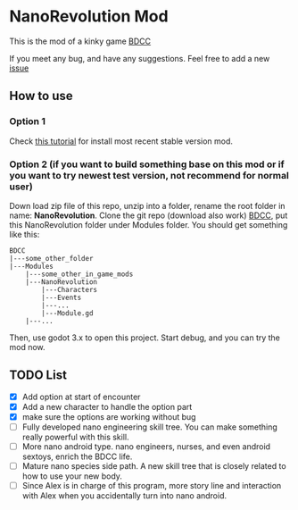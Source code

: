 # NanoRevolution Mod
This is the mod of a kinky game [BDCC](https://github.com/Alexofp/BDCC)

If you meet any bug, and have any suggestions. Feel free to add a new [issue](https://github.com/Humoiww/BDCC_NanoRevolution_MOD/issues)

## How to use
### Option 1
Check [this tutorial](https://github.com/Alexofp/BDCC/wiki/User-Support) for install most recent stable version mod. 
### Option 2 (if you want to build something base on this mod or if you want to try newest test version, not recommend for normal user)
Down load zip file of this repo, unzip into a folder, rename the root folder in name: **NanoRevolution**. Clone the git repo (download also work) [BDCC](https://github.com/Alexofp/BDCC), put this NanoRevolution folder under Modules folder. You should get something like this:
```shell
BDCC
|---some_other_folder
|---Modules
    |---some_other_in_game_mods
    |---NanoRevolution
        |---Characters
        |---Events
        |---...
        |---Module.gd
    |---...
```
Then, use godot 3.x to open this project. Start debug, and you can try the mod now. 




## TODO List

- [x] Add option at start of encounter
- [x] Add a new character to handle the option part
- [x] make sure the options are working without bug
- [ ] Fully developed nano engineering skill tree. You can make something really powerful with this skill.
- [ ] More nano android type. nano engineers, nurses, and even android sextoys, enrich the BDCC life. 
- [ ] Mature nano species side path. A new skill tree that is closely related to how to use your new body.
- [ ] Since Alex is in charge of this program, more story line and interaction with Alex when you accidentally turn into nano android. 
